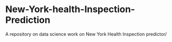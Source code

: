 # New-York-health-Inspection-Prediction
A repository on data science work on New York Health Inspection predictor/
